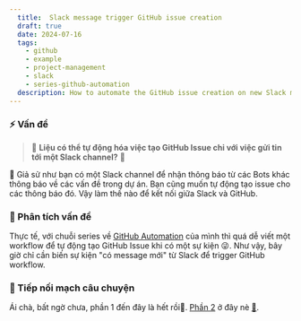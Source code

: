 ```yaml
---
  title:  Slack message trigger GitHub issue creation
  draft: true
  date: 2024-07-16
  tags:
    - github
    - example
    - project-management
    - slack
    - series-github-automation
  description: How to automate the GitHub issue creation on new Slack message
---
```


### ⚡ Vấn đề

> 🦧 **Liệu có thể tự động hóa việc tạo GitHub Issue chỉ với việc gửi tin tới một Slack channel?** 🥸

🎈 Giả sử như bạn có một Slack channel để nhận thông báo từ các Bots khác thông báo về các vấn đề trong dự án. Bạn cũng muốn tự động tạo issue cho các thông báo đó. Vậy làm thế nào để kết nối giữa Slack và GitHub.

### 🔎 Phân tích vấn đề

Thực tế, với chuỗi series về [GitHub Automation](tags/series-github-automation) của mình thì quá dễ viết một workflow để tự động tạo GitHub Issue khi có một sự kiện 😜. Như vậy, bây giờ chỉ cần biến sự kiện "có message mới" từ Slack để trigger GitHub workflow.

### 🥁 Tiếp nối mạch câu chuyện

Ái chà, bất ngờ chưa, phần 1 đến đây là hết rồi🪫. [Phần 2](#) ở đây nè [🔋](til/project-automation-with-github-action-p2.md).
